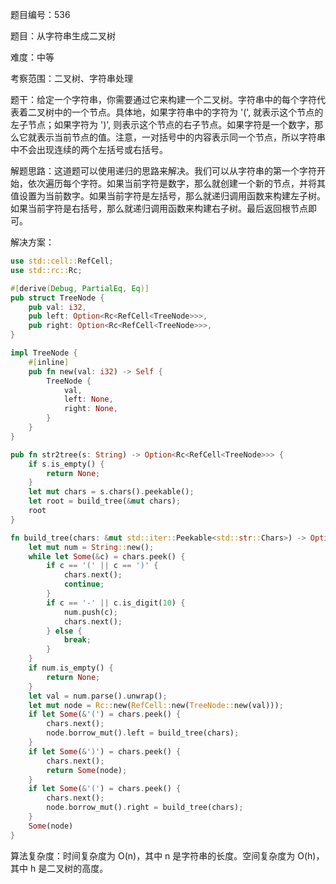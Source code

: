 题目编号：536

题目：从字符串生成二叉树

难度：中等

考察范围：二叉树、字符串处理

题干：给定一个字符串，你需要通过它来构建一个二叉树。字符串中的每个字符代表着二叉树中的一个节点。具体地，如果字符串中的字符为 '(', 就表示这个节点的左子节点；如果字符为 ')', 则表示这个节点的右子节点。如果字符是一个数字，那么它就表示当前节点的值。注意，一对括号中的内容表示同一个节点，所以字符串中不会出现连续的两个左括号或右括号。

解题思路：这道题可以使用递归的思路来解决。我们可以从字符串的第一个字符开始，依次遍历每个字符。如果当前字符是数字，那么就创建一个新的节点，并将其值设置为当前数字。如果当前字符是左括号，那么就递归调用函数来构建左子树。如果当前字符是右括号，那么就递归调用函数来构建右子树。最后返回根节点即可。

解决方案：

```rust
use std::cell::RefCell;
use std::rc::Rc;

#[derive(Debug, PartialEq, Eq)]
pub struct TreeNode {
    pub val: i32,
    pub left: Option<Rc<RefCell<TreeNode>>>,
    pub right: Option<Rc<RefCell<TreeNode>>>,
}

impl TreeNode {
    #[inline]
    pub fn new(val: i32) -> Self {
        TreeNode {
            val,
            left: None,
            right: None,
        }
    }
}

pub fn str2tree(s: String) -> Option<Rc<RefCell<TreeNode>>> {
    if s.is_empty() {
        return None;
    }
    let mut chars = s.chars().peekable();
    let root = build_tree(&mut chars);
    root
}

fn build_tree(chars: &mut std::iter::Peekable<std::str::Chars>) -> Option<Rc<RefCell<TreeNode>>> {
    let mut num = String::new();
    while let Some(&c) = chars.peek() {
        if c == '(' || c == ')' {
            chars.next();
            continue;
        }
        if c == '-' || c.is_digit(10) {
            num.push(c);
            chars.next();
        } else {
            break;
        }
    }
    if num.is_empty() {
        return None;
    }
    let val = num.parse().unwrap();
    let mut node = Rc::new(RefCell::new(TreeNode::new(val)));
    if let Some(&'(') = chars.peek() {
        chars.next();
        node.borrow_mut().left = build_tree(chars);
    }
    if let Some(&')') = chars.peek() {
        chars.next();
        return Some(node);
    }
    if let Some(&'(') = chars.peek() {
        chars.next();
        node.borrow_mut().right = build_tree(chars);
    }
    Some(node)
}
```

算法复杂度：时间复杂度为 O(n)，其中 n 是字符串的长度。空间复杂度为 O(h)，其中 h 是二叉树的高度。